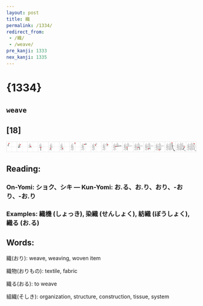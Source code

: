 ```yaml
---
layout: post
title: 織
permalink: /1334/
redirect_from:
 - /織/
 - /weave/
pre_kanji: 1333
nex_kanji: 1335
---
```


# {1334}

## `weave`

## [18]

<div class="stroke"><img src="../images/E7B994.png" /></div>

## Reading:

### On-Yomi: ショク、シキ &mdash; Kun-Yomi: お.る、お.り、おり、-おり、-お.り

### Examples: 織機 (しょっき), 染織 (せんしょく), 紡織 (ぼうしょく), 織る (お.る)

## Words:

織(おり): weave, weaving, woven item

織物(おりもの): textile, fabric

織る(おる): to weave

組織(そしき): organization, structure, construction, tissue, system
